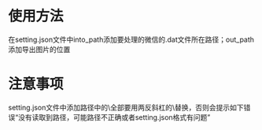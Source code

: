 # 使用方法
在setting.json文件中into_path添加要处理的微信的.dat文件所在路径；out_path添加导出图片的位置

# 注意事项
setting.json文件中添加路径中的\全部要用两反斜杠的\\替换，否则会提示如下错误“没有读取到路径，可能路径不正确或者setting.json格式有问题”
